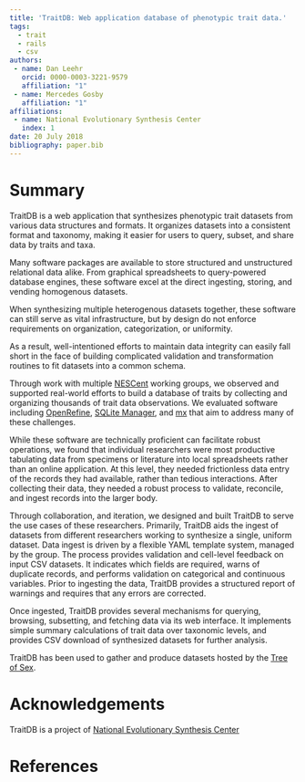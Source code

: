 ```yaml
---
title: 'TraitDB: Web application database of phenotypic trait data.'
tags:
  - trait
  - rails
  - csv
authors:
 - name: Dan Leehr
   orcid: 0000-0003-3221-9579
   affiliation: "1"
 - name: Mercedes Gosby
   affiliation: "1"
affiliations:
 - name: National Evolutionary Synthesis Center
   index: 1
date: 20 July 2018
bibliography: paper.bib
---
```


# Summary

TraitDB is a web application that synthesizes phenotypic trait datasets from various data structures and formats. It organizes datasets into a consistent format and taxonomy, making it easier for users to query, subset, and share data by traits and taxa.

Many software packages are available to store structured and unstructured relational data alike. From graphical spreadsheets to query-powered database engines, these software excel at the direct ingesting, storing, and vending homogenous datasets.

When synthesizing multiple heterogenous datasets together, these software can still serve as vital infrastructure, but by design do not enforce requirements on organization, categorization, or uniformity.

As a result, well-intentioned efforts to maintain data integrity can easily fall short in the face of building complicated validation and transformation routines to fit datasets into a common schema.

Through work with multiple [NESCent](http://nescent.org/) working groups, we observed and supported real-world efforts to build a database of traits by collecting and organizing thousands of trait data observations. We evaluated software including [OpenRefine](http://openrefine.org/), [SQLite Manager](https://addons.mozilla.org/en-US/firefox/addon/sqlite-manager-webext/), and [mx](https://github.com/mx3/mx) that aim to address many of these challenges.

While these software are technically proficient can facilitate robust operations, we found that individual researchers were most productive tabulating data from specimens or literature into local spreadsheets rather than an online application. At this level, they needed frictionless data entry of the records they had available, rather than tedious interactions. After collecting their data, they needed a robust process to validate, reconcile, and ingest records into the larger body.

Through collaboration, and iteration, we designed and built TraitDB to serve the use cases of these researchers. Primarily, TraitDB aids the ingest of datasets from different researchers working to synthesize a single, uniform dataset. Data ingest is driven by a flexible YAML template system, managed by the group. The process provides validation and cell-level feedback on input CSV datasets. It indicates which fields are required, warns of duplicate records, and performs validation on categorical and continuous variables. Prior to ingesting the data, TraitDB provides a structured report of warnings and requires  that any errors are corrected.

Once ingested, TraitDB provides several mechanisms for querying, browsing, subsetting, and fetching data via its web interface. It implements simple summary calculations of trait data over taxonomic levels, and provides CSV download of synthesized datasets for further analysis.

TraitDB has been used to gather and produce datasets hosted by the [Tree of Sex](http://bbrowse.biol.berkeley.edu/treeV2/styled/index.html).

# Acknowledgements

TraitDB is a project of [National Evolutionary Synthesis Center](http://nescent.org/)

# References
